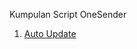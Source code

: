 Kumpulan Script OneSender

1. [Auto Update](https://github.com/onesender/scripts/tree/main/autoupdate)
